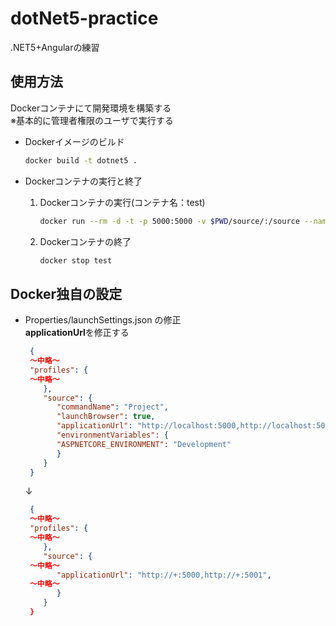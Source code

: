 # dotNet5-practice
.NET5+Angularの練習 

## 使用方法
Dockerコンテナにて開発環境を構築する  
※基本的に管理者権限のユーザで実行する

* Dockerイメージのビルド
   ```sh
   docker build -t dotnet5 .
   ```

* Dockerコンテナの実行と終了
  1. Dockerコンテナの実行(コンテナ名：test)
     ```sh
     docker run --rm -d -t -p 5000:5000 -v $PWD/source/:/source --name test dotnet5 
     ```

  1. Dockerコンテナの終了
     ```sh
     docker stop test
     ```

## Docker独自の設定
* Properties/launchSettings.json の修正  
  **applicationUrl**を修正する  
  ```json
   {
   〜中略〜
   "profiles": {
   〜中略〜
      },
      "source": {
         "commandName": "Project",
         "launchBrowser": true,
         "applicationUrl": "http://localhost:5000,http://localhost:5001",
         "environmentVariables": {
         "ASPNETCORE_ENVIRONMENT": "Development"
         }
      }
   }
  ```
  ↓
  ```json
   {
   〜中略〜
   "profiles": {
   〜中略〜
      },
      "source": {
   〜中略〜
         "applicationUrl": "http://+:5000,http://+:5001",
   〜中略〜
         }
      }
   }
  ```
